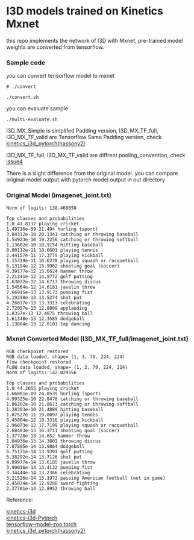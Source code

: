 # I3D models trained on Kinetics Mxnet

this repo implements the network of I3D with Mxnet, pre-trained model weights are converted from tensorflow. 

### Sample code

you can convert tensorflow model to mxnet

```
# ./convert

./convert.sh

```

you can evaluate sample 

```
./multi-evaluate.sh

```

I3D_MX_Simple is simplifed Padding version, I3D_MX_TF_full, I3D_MX_TF_valid are Tensorflow Same Padding version, check [kinetics_i3d_pytorch(hassony2)](https://github.com/hassony2/kinetics_i3d_pytorch)

I3D_MX_TF_full, I3D_MX_TF_valid are diffrent pooling_convention, check [issue4](https://github.com/hassony2/kinetics_i3d_pytorch/issues/4)

There is a slight difference from the original model. you can compare original model output with pytorch model output in out directory

### Original Model (imagenet_joint.txt)

```
Norm of logits: 138.468658

Top classes and probabilities
1.0 41.8137 playing cricket
1.49716e-09 21.494 hurling (sport)
3.84312e-10 20.1341 catching or throwing baseball
1.54923e-10 19.2256 catching or throwing softball
1.13602e-10 18.9154 hitting baseball
8.80112e-11 18.6601 playing tennis
2.44157e-11 17.3779 playing kickball
1.15319e-11 16.6278 playing squash or racquetball
6.13194e-12 15.9962 shooting goal (soccer)
4.39177e-12 15.6624 hammer throw
2.21341e-12 14.9772 golf putting
1.63072e-12 14.6717 throwing discus
1.54564e-12 14.6181 javelin throw
7.66915e-13 13.9173 pumping fist
5.19298e-13 13.5274 shot put
4.26817e-13 13.3313 celebrating
2.72057e-13 12.8809 applauding
1.8357e-13 12.4875 throwing ball
1.61348e-13 12.3585 dodgeball
1.13884e-13 12.0101 tap dancing
```

### Mxnet Converted Model (I3D_MX_TF_full/imagenet_joint.txt)
```
RGB checkpoint restored
RGB data loaded, shape= (1, 3, 79, 224, 224)
flow checkpoint restored
FLOW data loaded, shape= (1, 2, 79, 224, 224)
Norm of logits: 142.029556

Top classes and probabilities
1.0 44.2655 playing cricket
1.66801e-09 24.0539 hurling (sport)
4.99325e-10 22.8478 catching or throwing baseball
1.86202e-10 21.8613 catching or throwing softball
1.28303e-10 21.4889 hitting baseball
1.07527e-11 19.0097 playing tennis
5.45804e-12 18.3316 playing kickball
2.96073e-12 17.7199 playing squash or racquetball
7.68403e-13 16.3711 shooting goal (soccer)
1.37728e-13 14.652 hammer throw
1.04936e-13 14.3801 throwing discus
7.07885e-14 13.9864 dodgeball
6.75171e-14 13.9391 golf putting
5.38292e-14 13.7126 shot put
4.89977e-14 13.6185 javelin throw
3.99016e-14 13.4132 pumping fist
3.34444e-14 13.2366 celebrating
3.21526e-14 13.1972 passing American football (not in game)
2.45824e-14 12.9288 sword fighting
2.37701e-14 12.8952 throwing ball

```


Reference:

[kinetics-i3d](https://github.com/deepmind/kinetics-i3d)  
[kinetics-i3d-Pytorch](https://github.com/rimchang/kinetics-i3d-Pytorch)  
[tensorflow-model-zoo.torch](https://github.com/Cadene/tensorflow-model-zoo.torch)  
[kinetics_i3d_pytorch(hassony2)](https://github.com/hassony2/kinetics_i3d_pytorch)  
